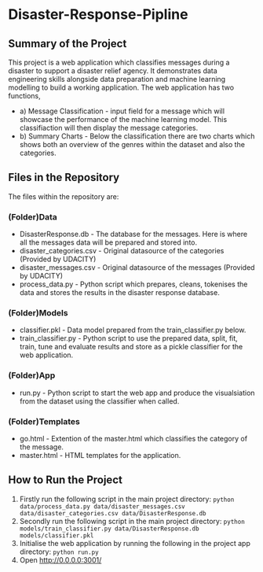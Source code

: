 # Disaster-Response-Pipline

## Summary of the Project

This project is a web application which classifies messages during a disaster to support a disaster relief agency. It demonstrates data engineering skills alongside data preparation and machine learning modelling to build a working application. The web application has two functions, 
- a) Message Classification - input field for a message which will showcase the performance of the machine learning model. This classifiaction will then display the message categories.
- b) Summary Charts - Below the classification there are two charts which shows both an overview of the genres within the dataset and also the categories.

## Files in the Repository

The files within the repository are:

### (Folder)Data
- DisasterResponse.db - The database for the messages. Here is where all the messages data will be prepared and stored into.
- disaster_categories.csv - Original datasource of the categories (Provided by UDACITY)
- disaster_messages.csv - Original datasource of the messages (Provided by UDACITY)
- process_data.py - Python script which prepares, cleans, tokenises the data and stores the results in the disaster response database.

### (Folder)Models
- classifier.pkl - Data model prepared from the train_classifier.py below.
- train_classifier.py - Python script to use the prepared data, split, fit, train, tune and evaluate results and store as a pickle classifier for the web application.

### (Folder)App
- run.py - Python script to start the web app and produce the visualsiation from the dataset using the classifier when called.
### (Folder)Templates
  - go.html - Extention of the master.html which classifies the category of the message.
  - master.html - HTML templates for the application.

## How to Run the Project

1) Firstly run the following script in the main project directory: `python data/process_data.py data/disaster_messages.csv data/disaster_categories.csv data/DisasterResponse.db`
2) Secondly run the following script in the main project directory: `python models/train_classifier.py data/DisasterResponse.db models/classifier.pkl`
3) Initialise the web application by running the following in the project app directory: `python run.py`
4) Open http://0.0.0.0:3001/
